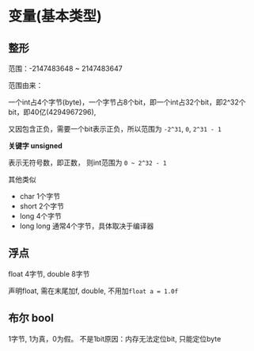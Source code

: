 # 变量(基本类型)

## 整形

范围：-2147483648 ~ 2147483647

范围由来：

一个int占4个字节(byte)，一个字节占8个bit，即一个int占32个bit，即2^32个bit，即40亿(4294967296),

又因包含正负，需要一个bit表示正负，所以范围为 `-2^31`, `0`, `2^31 - 1`

**关键字 unsigned**

表示无符号数，即正数， 则int范围为 `0 ~ 2^32 - 1`

其他类似

- char 1个字节
- short 2个字节
- long 4个字节
- long long 通常4个字节，具体取决于编译器

## 浮点

float 4字节, double 8字节

声明float, 需在末尾加f, double, 不用加`float a = 1.0f`

## 布尔 bool

1字节, 1为真，0为假。 不是1bit原因：内存无法定位bit, 只能定位byte

